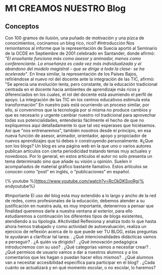 # M1 CREAMOS NUESTRO Blog
## Conceptos
Con 100 gramos de ilusión, una puñado de motivación y una pizca de conocimientos, cocinamos un blog rico, rico!!
#Introducción
Nos remontamos al informe que la representación de Suecia aportó al Seminario de la OCDE en Septiembre de 2001 celebrado en Santander, donde afirmó: _"El enseñante funciona más como asesor y animador, menos como conferenciante. La enseñanza es cada vez más individualizada y el abandono del modelo magistral – que se dirige a toda la clase- se ha acelerado"_. En línea similar, la representación de los Países Bajos, refiriéndose al nuevo rol del docente ante la integración de las TIC, afirmó: "Se aprecia una evolución lenta, pero constante, de la educación tradicional centrada en el docente hacia ambientes de aprendizaje más ricos y diferenciados en los cuales, el rol del docente está asumiendo el perfil de apoyo. La integración de las TIC en los centros educativos estimula esta transformación"
En nuestro país está ocurriendo un proceso similar, por ello, si convenimos que la tecnología por sí misma no produce cambios y que es necesario y urgente cambiar nuestro rol tradicional para aprovechar todas sus potencialidades, entenderás fácilmente el hecho de que no expliquemos aquí detalladamente lo que tal vez esperases que hiciésemos.
Así que "nos entrenaremos", también nosotros desde el principio, en esa nueva función de asesor, animador, orientador, apoyo y propiciador de nuevos aprendizajes que tú debes ir construyendo personalmente.
#¿Que son los blogs?
Un blog es una página web en la que uno o varios autores publican artículos con cierta periodicidad tratando temas muy actuales y novedosos. Por lo general, en estos artículos el autor no solo presenta un tema determinado sino que añade su visión u opinión. Suelen ir acompañados de material gráfico bastante llamativo. Estos artículos se conocen como “post” en inglés, o “publicaciones” en español.

{% youtube %}https://www.youtube.com/watch?v=RcOkDKSvoRg{% endyoutube%}

#Importante
El uso del blog esta muy extendido a lo largo y ancho de la red de redes, como profesionales de la educación, debemos atender a su justificación en nuestra aula, es muy importante, detenernos a pensar que finalidad queremos darle a nuestra ventana al exterior, para ello estudiaremos a continuación los diferentes tipos de blogs existentes, atendiendo a su tipología.
#Actividad
Reflexiona y analiza todo lo que hasta ahora hemos trabajado y como actividad de autoevaluación, realiza un ejercicio de reflexión acerca de lo que puede ser TU BLOG, estas preguntas te ayudaran a clarificar tal tarea:
. ¿Qué intencionalidades didácticas vamos a perseguir?
. ¿A quién va dirigido?
. ¿Qué innovación pedagógica introduciremos con su uso?
. ¿Qué categorías vamos a necesitar crear?
. ¿Qué permisos de usuario vamos a dar a nuestros alumnos y a los comentarios que les hagan o puedan hacer ellos mismos?
. ¿Qué alumnos van a necesitar accesibilidad específica para participar en el blog?
. ¿Cada cuánto se actualizará y en qué momento escolar, o no escolar, lo haremos?
